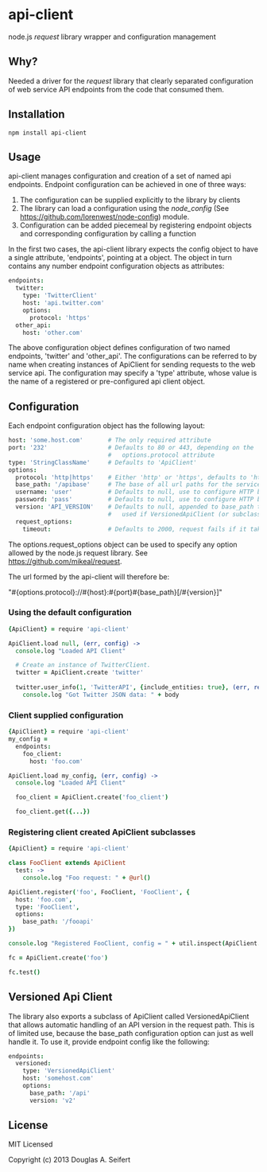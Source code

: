 api-client
==========

node.js _request_ library wrapper and configuration management

Why?
----

Needed a driver for the _request_ library that clearly separated configuration
of web service API endpoints from the code that consumed them.



Installation
------------

    npm install api-client

Usage
-----

api-client manages configuration and creation of a set of named api
endpoints.  Endpoint configuration can be achieved in one of three ways:

  1.  The configuration can be supplied explicitly to the library by
      clients
  1.  The library can load a configuration using the *node_config*
      (See https://github.com/lorenwest/node-config) module.
  1.  Configuration can be added piecemeal by registering endpoint
      objects and corresponding configuration by calling a function

In the first two cases, the api-client library expects the config object
to have a single attribute, 'endpoints', pointing at a object.  The object
in turn contains any number endpoint configuration objects as attributes:

```coffeescript
endpoints:
  twitter:
    type: 'TwitterClient'
    host: 'api.twitter.com'
    options:
      protocol: 'https'
  other_api:
    host: 'other.com'
```

The above configuration object defines configuration of two named 
endpoints, 'twitter' and 'other_api'.  The configurations can be
referred to by name when creating instances of ApiClient for sending
requests to the web service api.  The configuration may specify a
'type' attribute, whose value is the name of a registered or 
pre-configured api client object.

Configuration
-------------

Each endpoint configuration object has the following layout:

```coffeescript
host: 'some.host.com'       # The only required attribute
port: '232'                 # Defaults to 80 or 443, depending on the
                            #   options.protocol attribute
type: 'StringClassName'     # Defaults to 'ApiClient'
options:
  protocol: 'http|https'    # Either 'http' or 'https', defaults to 'http'
  base_path: '/apibase'     # The base of all url paths for the service, defaults to ''
  username: 'user'          # Defaults to null, use to configure HTTP basic auth
  password: 'pass'          # Defaults to null, use to configure HTTP basic auth
  version: 'API_VERSION'    # Defaults to null, appended to base_path to form url, only
                            #   used if VersionedApiClient (or subclass thereof) is the type
  request_options:
    timeout:                # Defaults to 2000, request fails if it takes longer than this
```

The options.request_options object can be used to specify any option
allowed by the node.js request library.  See https://github.com/mikeal/request.

The url formed by the api-client will therefore be:

"#{options.protocol}://#{host}:#{port}#{base_path}[/#{version}]"

### Using the default configuration

```coffeescript
{ApiClient} = require 'api-client'

ApiClient.load null, (err, config) ->
  console.log "Loaded API Client"

  # Create an instance of TwitterClient.
  twitter = ApiClient.create 'twitter'
  
  twitter.user_info(1, 'TwitterAPI', {include_entities: true}, (err, response, body) ->
    console.log "Got Twitter JSON data: " + body
```

### Client supplied configuration

```coffeescript
{ApiClient} = require 'api-client'
my_config =
  endpoints:
    foo_client:
      host: 'foo.com'

ApiClient.load my_config, (err, config) ->
  console.log "Loaded API Client"

  foo_client = ApiClient.create('foo_client')

  foo_client.get({...})
```

### Registering client created ApiClient subclasses

```coffeescript
{ApiClient} = require 'api-client'

class FooClient extends ApiClient
  test: ->
    console.log "Foo request: " + @url()

ApiClient.register('foo', FooClient, 'FooClient', {
  host: 'foo.com',
  type: 'FooClient',
  options:
    base_path: '/fooapi'
})

console.log "Registered FooClient, config = " + util.inspect(ApiClient.config)

fc = ApiClient.create('foo')

fc.test()
```

Versioned Api Client
--------------------

The library also exports a subclass of ApiClient called VersionedApiClient
that allows automatic handling of an API version in the request path.
This is of limited use, because the base_path configuration option can
just as well handle it.  To use it, provide endpoint config like the
following:

```coffeescript
endpoints:
  versioned:
    type: 'VersionedApiClient'
    host: 'somehost.com'
    options:
      base_path: '/api'
      version: 'v2'
```

License
-------

MIT Licensed

Copyright (c) 2013 Douglas A. Seifert

